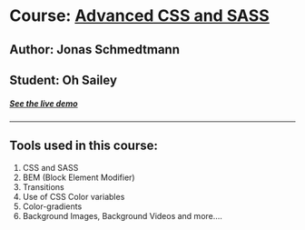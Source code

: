 # Course: [Advanced CSS and SASS ](https://www.udemy.com/advanced-css-and-sass/)
## Author: Jonas Schmedtmann
## Student: Oh Sailey
##### [See the live demo ](https://ohsailey.github.io/Natours/)
---

## Tools used in this course:
1. CSS and SASS
2. BEM (Block Element Modifier)
3. Transitions
4. Use of CSS Color variables
5. Color-gradients
6. Background Images, Background Videos and more....
